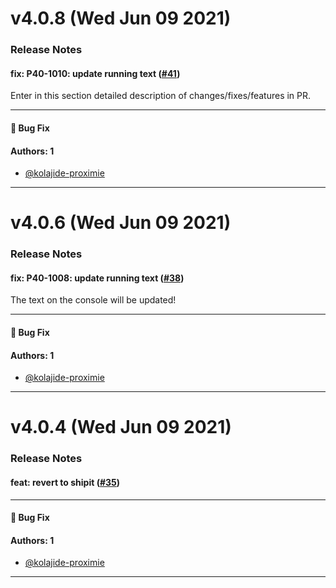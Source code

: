 # v4.0.8 (Wed Jun 09 2021)

### Release Notes

#### fix: P40-1010: update running text ([#41](https://github.com/kolajide-proximie/base/pull/41))

Enter in this section detailed description of changes/fixes/features in PR.

---

#### 🐛 Bug Fix


#### Authors: 1

- [@kolajide-proximie](https://github.com/kolajide-proximie)

---

# v4.0.6 (Wed Jun 09 2021)

### Release Notes

#### fix: P40-1008: update running text ([#38](https://github.com/kolajide-proximie/base/pull/38))

The text on the console will be updated!

---

#### 🐛 Bug Fix


#### Authors: 1

- [@kolajide-proximie](https://github.com/kolajide-proximie)

---

# v4.0.4 (Wed Jun 09 2021)

### Release Notes

#### feat: revert to shipit ([#35](https://github.com/kolajide-proximie/base/pull/35))



---

#### 🐛 Bug Fix


#### Authors: 1

- [@kolajide-proximie](https://github.com/kolajide-proximie)

---

